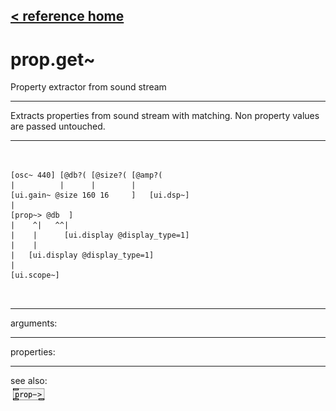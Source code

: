 [< reference home](ceammc_lib.html)
---

# prop.get~


Property extractor from sound stream

---

Extracts properties from sound stream with matching. Non property values are
            passed untouched.
<br>


---


```


[osc~ 440] [@db?( [@size?( [@amp?(
|          |      |        |
[ui.gain~ @size 160 16     ]   [ui.dsp~]
|
[prop~> @db  ]
|    ^|   ^^|
|    |      [ui.display @display_type=1]
|    |
|   [ui.display @display_type=1]
|
[ui.scope~]

            
```

---
arguments:


---
properties:


---
see also:<br>
[![prop-&gt;](img/object_prop-&gt;.png)](prop->.html)
